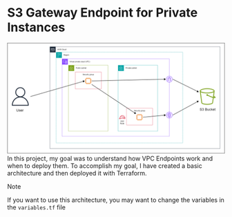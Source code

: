 # S3 Gateway Endpoint for Private Instances
![The Architecture](assets/architecture.png)
In this project, my goal was to understand how VPC Endpoints work and when to deploy them. To accomplish my goal, I have created a basic architecture and then deployed it with Terraform.

> [!NOTE]
> If you want to use this architecture, you may want to change the variables in the `variables.tf` file
